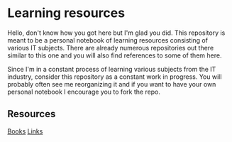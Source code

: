 # Learning resources
Hello, don't know how you got here but I'm glad you did. 
This repository is meant to be a personal notebook of learning resources consisting of various IT subjects.
There are already numerous repositories out there similar to this one and you will also find references to some of them here.

Since I'm in a constant process of learning various subjects from the IT industry, consider this repository as a constant work in progress.
You will probably often see me reorganizing it and if you want to have your own personal notebook I encourage you to fork the repo.

## Resources

[Books](BOOKS.md)
[Links](LINKS.md)